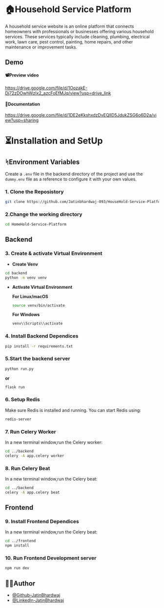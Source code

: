 
# 🏠Household Service Platform

A household service website is an online platform that connects homeowners with professionals or businesses offering various household services. These services typically include cleaning, plumbing, electrical work, lawn care, pest control, painting, home repairs, and other maintenance or improvement tasks.



## Demo

#### 📽️Preview video
https://drive.google.com/file/d/1OozakE-Dj72zDOwhWzIx2_azcFoEfMJq/view?usp=drive_link

#### 📄Documentation
https://drive.google.com/file/d/1DE2eKkshxdzDvEQlID5JdukZSG6o6D2a/view?usp=sharing



# ⏳Installation and SetUp

## ᛋEnvironment Variables
Create a `.env` file in the backend directory of the project and use the `dummy.env` file as a reference to configure it with your own values.



### 1. Clone the Reposistory

```bash
git clone https://github.com/Jatinbhardwaj-093/HouseHold-Service-Platform.git
```

### 2.Change the working directory

```bash
cd HomeHold-Service-Platform
```
## Backend

### 3. Create & activate Virtual Environment
- **Create Venv**
```bash
cd backend
python -m venv venv
```

- **Activate Virtual Environment**
  
  **For Linux/macOS**
  ```bash
  source venv/bin/activate
  ```
  **For Windows**
  ```bash
  venv\\Scripts\\activate
  ```

### 4. Install Backend Dependices

```bash
pip install -r requirements.txt
```

### 5.Start the backend server

```bash
python run.py
```
     
  **or**

```bash
flask run
```

### 6. Setup Redis
Make sure Redis is installed and running. 
You can start Redis using:
```bash 
redis-server
```

### 7. Run Celery Worker
In a new terminal window,run the Celery worker:
```bash 
cd ../backend
celery -A app.celery worker
```

### 8. Run Celery Beat
In a new terminal window,run the Celery beat:
```bash 
cd ../backend
celery -A app.celery beat
```

## Frontend

### 9. Install Frontend Dependices
In a new terminal window,run the Celery beat:
```bash
cd ../frontend
npm install
```

### 10. Run Frontend Development server

```bash
npm run dev
```
## ✍🏻Author

- [@Github-JatinBhardwaj](https://github.com/Jatinbhardwaj-093)
- [@LinkedIn-JatinBhardwaj](https://www.linkedin.com/in/jatin-bhardwaj-b5962921a/)
